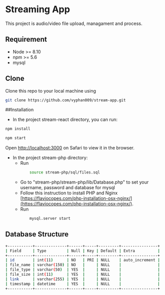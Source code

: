 # Streaming App

This project is audio/video file upload, managament and process.

## Requirement

- Node >= 8.10
- npm >= 5.6
- mysql

## Clone

Clone this repo to your local machine using

```bash
git clone https://github.com/vyphan009/stream-app.git
```

##Installation

- In the project stream-react directory, you can run:
```bash
npm install
```
```bash 
npm start
```

Open [http://localhost:3000](http://localhost:3000) on Safari to view it in the browser.


- In the project stream-php directory:
    - Run 
        ```bash
            source stream-php/sql/files.sql
        ```
    - Go to "stream-php/stream-php/lib/Database.php" to set your username, password and database for mysql
    - Follow this instruction to install PHP and Nginx [https://flaviocopes.com/php-installation-osx-nginx/](https://flaviocopes.com/php-installation-osx-nginx/).
    - Run
        ```bash
            mysql.server start
        ```

## Database Structure
```bash
+-----------+--------------+------+-----+---------+----------------+
| Field     | Type         | Null | Key | Default | Extra          |
+-----------+--------------+------+-----+---------+----------------+
| id        | int(11)      | NO   | PRI | NULL    | auto_increment |
| file_name | varchar(150) | NO   |     | NULL    |                |
| file_type | varchar(50)  | YES  |     | NULL    |                |
| file_size | int(11)      | YES  |     | NULL    |                |
| link      | varchar(255) | YES  |     | NULL    |                |
| timestamp | datetime     | YES  |     | NULL    |                |
+-----------+--------------+------+-----+---------+----------------+

```

